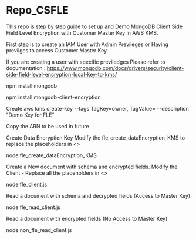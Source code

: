 # Repo_CSFLE

This repo is step by step guide to set up and Demo MongoDB Client Side Field Level Encryption with Customer Master Key in AWS KMS.

First step is to create an IAM User with Admin Previleges or Having previlges to access Customer Master Key. 

If you are creating a user with specific previledges Please refer to documentation : https://www.mongodb.com/docs/drivers/security/client-side-field-level-encryption-local-key-to-kms/


npm install mongodb

npm install mongodb-client-encryption

Create 
aws kms create-key --tags TagKey=owner, TagValue=<name> --description "Demo Key for FLE"

Copy the ARN to be used in future

  
Create Data Encryption Key
  Modify the fle_create_dataEncryption_KMS to replace the placeholders in <>
  
  node fle_create_dataEncryption_KMS
  
Create a New document with schema and encrypted fields.
  Modify the Client - Replace all the placeholders in <>
  
  node fle_client.js
  
Read a document with schema and decrypted fields (Access to Master Key)
  
  node fle_read_client.js
  
Read a document with encrypted fields (No Access to Master Key)
  
  node non_fle_read_client.js
  

  
  
